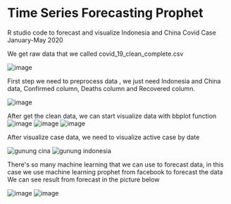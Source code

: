 # Time Series Forecasting Prophet
R studio code to forecast and visualize Indonesia and China Covid Case January-May 2020

We get raw data that we called covid_19_clean_complete.csv

![image](https://user-images.githubusercontent.com/39585151/129004675-36039ddf-71be-4aff-bfa3-860ff82fa49e.png)

First step we need to preprocess data , we just need Indonesia and China data, Confirmed column, Deaths column and Recovered column.

![image](https://user-images.githubusercontent.com/39585151/129005346-c8a10dc8-fa3a-40e7-bac4-5d619b6ac507.png)

After get the clean data, we can start visualize data with bbplot function
![image](https://user-images.githubusercontent.com/39585151/129005746-525a37b7-4f58-4300-80d2-7f46e2622fa1.png)
![image](https://user-images.githubusercontent.com/39585151/129005793-2ee887ab-183d-47d8-b3d0-21ce8bb148bc.png)
![image](https://user-images.githubusercontent.com/39585151/129005669-a3814f2a-337b-49b0-ae79-d46fec24b7f7.png)

After visualize case data, we need to visualize active case by date


![gunung cina](https://user-images.githubusercontent.com/39585151/129006248-6562e9ef-411d-4fd0-b6c7-64cda93cc274.png)
![gunung indonesia](https://user-images.githubusercontent.com/39585151/129006251-a322cbd0-87e1-4b72-bd11-81424185ad53.png)

There's so many machine learning that we can use to forecast data, in this case we use machine learning prophet from facebook to forecast the data
We can see result from forecast in the picture below

![image](https://user-images.githubusercontent.com/39585151/129006923-2f1dcb8c-6e79-472a-98d6-c117713199ca.png)
![image](https://user-images.githubusercontent.com/39585151/129006969-70dd0b2b-8eb6-4350-bd84-c532ba1c35b0.png)



